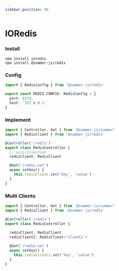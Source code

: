 ```yaml
---
sidebar_position: 90
---
```


# IORedis

### Install

```shell
npm install ioredis
npm install @summer-js/redis
```

### Config

```ts title="default.config.ts"
import { RedisConfig } from '@summer-js/redis'

export const REDIS_CONFIG: RedisConfig = {
  port: 6379,
  host: '127.0.0.1'
}
```


### Implement
```ts 
import { Controller, Get } from '@summer-js/summer'
import { RedisClient } from '@summer-js/redis'

@Controller('/redis')
export class RedisController {
  // auto-injection
  redisClient: RedisClient

  @Get('/redis-set')
  async setKey() {
    this.redisClient.set('key', 'value')
  }
}
```
  
### Multi Clients
```ts 
import { Controller, Get } from '@summer-js/summer'
import { RedisClient } from '@summer-js/redis'

@Controller('/redis')
export class RedisController {
 
  redisClient: RedisClient
  redisClient2: RedisClient<'Client2'>

  @Get('/redis-set')
  async setKey() {
    this.redisClient2.set('key', 'value')
  }
}
```